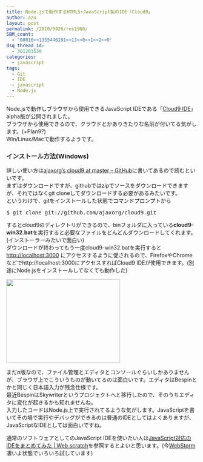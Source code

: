 ```yaml
---
title: Node.jsで動作するHTML5+JavaScript製のIDE「Cloud9」
author: azu
layout: post
permalink: /2010/0926/res1960/
SBM_count:
  - '00016<>1355446191<>13<>0<>1<>2<>0'
dsq_thread_id:
  - 301203530
categories:
  - javascript
tags:
  - Git
  - IDE
  - javascript
  - Node.js
---
```

Node.jsで動作しブラウザから使用できるJavaScript IDEである「[Cloud9 IDE][1]」 alpha版が公開されました。  
ブラウザから使用できるので、クラウドとかありきたりな名前が付いてる気がします。(+Plan9?)  
Win/Linux/Macで動作するようです。

### インストール方法(Windows)

詳しい使い方は[ajaxorg&#8217;s cloud9 at master &#8211; GitHub][2]に書いてあるので読むといいです。  
まずはダウンロードですが、githubではzipでソースをダウンロードできますが、それではなくgit cloneしてダウンロードする必要があるみたいです。  
というわけで、gitをインストールした状態でコマンドプロンプトから

<pre>$ git clone git://github.com/ajaxorg/cloud9.git
</pre>

するとcloud9のディレクトリができるので、binフォルダに入っている**cloud9-win32.bat**を実行すると必要なファイルをどんどんダウンロードしてくれます。(インストーラーみたいで面白い)  
ダウンロードが終わってもう一度cloud9-win32.batを実行すると <http://localhost:3000> にアクセスするように促されるので、FirefoxやChromeなどでhttp://localhost:3000にアクセスすればCloud9 IDEが使用できます。(別途にNode.jsをインストールしてなくても動作した)

[][3][<img class="alignnone size-medium wp-image-1961" title="4131eae1696573feef9fe1e72bf86c80" src="https://efcl.info/wp-content/uploads/2010/09/4131eae1696573feef9fe1e72bf86c80-300x221.png" alt="" width="300" height="221" />][3]

まだα版なので、ファイル管理とエディタとコンソールぐらいしかありませんが、ブラウザ上でこういうものが動いてるのは面白いです。エディタはBespinとかと同じく日本語入力が残念仕様です。  
最近Bespinは<span id="text25572274759" class="status">Skywriterというプロジェクトへと移行したので、そのうちエディタに変化が起きるかも知れませんね。<br />入力したコードはNode.js上で実行されてるような気がします。JavaScriptを書いてその場で実行やデバッグができるのは普通のIDEとしてはよくありますが、JavaScriptなIDEとしては面白いですね。</span>

<span class="status">通常のソフトウェアとしてのJavaScript IDEを使いたい人は</span>[JavaScript対応のIDEをまとめてみた | Web scratch][4]を参照するとよいと思います。(今[WebStorm][5]凄いよ状態でいろいろ試しています)

<div id="_mcePaste" style="position: absolute; left: -10000px; top: 0px; width: 1px; height: 1px; overflow: hidden;">
  <a href="http://www.cloud9ide.com/">Cloud9 IDE &#8211; Ajax.org</a>
</div>

 [1]: http://www.cloud9ide.com/
 [2]: http://github.com/ajaxorg/cloud9
 [3]: https://efcl.info/wp-content/uploads/2010/09/4131eae1696573feef9fe1e72bf86c80.png
 [4]: https://efcl.info/2010/0920/res1952/
 [5]: http://www.jetbrains.com/webstorm/index.html
